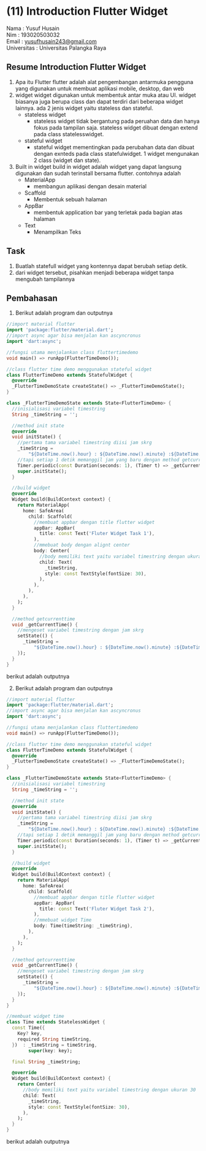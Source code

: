 # (11) Introduction Flutter Widget

Nama : Yusuf Husain <br>
Nim : 193020503032 <br>
Email : yusufhusain243@gmail.com <br>
Universitas : Universitas Palangka Raya

## Resume Introduction Flutter Widget

1. Apa itu Flutter
   flutter adalah alat pengembangan antarmuka pengguna yang digunakan untuk membuat aplikasi mobile, desktop, dan web
2. widget
   widget digunakan untuk membentuk antar muka atau UI. widget biasanya juga berupa class dan dapat terdiri dari beberapa widget lainnya. ada 2 jenis widget yaitu stateless dan stateful.
   - stateless widget
     - stateless widget tidak bergantung pada peruahan data dan hanya fokus pada tampilan saja. stateless widget dibuat dengan extend pada class statelesswidget.
   - stateful widget
     - stateful widget mementingkan pada perubahan data dan dibuat dengan exnteds pada class statefulwidget. 1 widget mengunakan 2 class (widget dan state).
3. Built in widget
   build in widget adalah widget yang dapat langsung digunakan dan sudah terinstall bersama flutter. contohnya adalah
   - MaterialApp
     - membangun aplikasi dengan desain material
   - Scaffold
     - Membentuk sebuah halaman
   - AppBar
     - membentuk application bar yang terletak pada bagian atas halaman
   - Text
     - Menampilkan Teks

## Task

1. Buatlah statefull widget yang kontennya dapat berubah setiap detik.
2. dari widget tersebut, pisahkan menjadi beberapa widget tanpa mengubah tampilannya

## Pembahasan

1. Berikut adalah program dan outputnya

```dart
//import material flutter
import 'package:flutter/material.dart';
//import async agar bisa menjalan kan ascyncronus
import 'dart:async';

//fungsi utama menjalankan class fluttertimedemo
void main() => runApp(FlutterTimeDemo());

//class flutter time demo menggunakan stateful widget
class FlutterTimeDemo extends StatefulWidget {
  @override
  _FlutterTimeDemoState createState() => _FlutterTimeDemoState();
}

class _FlutterTimeDemoState extends State<FlutterTimeDemo> {
  //inisialisasi variabel timestring
  String _timeString = '';

  //method init state
  @override
  void initState() {
    //pertama tama variabel timestring diisi jam skrg
    _timeString =
        "${DateTime.now().hour} : ${DateTime.now().minute} :${DateTime.now().second}";
    //tapi setiap 1 detik memanggil jam yang baru dengan method getcurrenttime
    Timer.periodic(const Duration(seconds: 1), (Timer t) => _getCurrentTime());
    super.initState();
  }

  //build widget
  @override
  Widget build(BuildContext context) {
    return MaterialApp(
      home: SafeArea(
        child: Scaffold(
          //membuat appbar dengan title flutter widget
          appBar: AppBar(
            title: const Text('Fluter Widget Task 1'),
          ),
          //mmebuat body dengan alignt center
          body: Center(
            //body memiliki text yaitu variabel timestring dengan ukuran 30
            child: Text(
              _timeString,
              style: const TextStyle(fontSize: 30),
            ),
          ),
        ),
      ),
    );
  }

  //method getcurrenttime
  void _getCurrentTime() {
    //mengeset variabel timestring dengan jam skrg
    setState(() {
      _timeString =
          "${DateTime.now().hour} : ${DateTime.now().minute} :${DateTime.now().second}";
    });
  }
}

```
berikut adalah outputnya

2. Berikut adalah program dan outputnya

```dart
//import material flutter
import 'package:flutter/material.dart';
//import async agar bisa menjalan kan ascyncronus
import 'dart:async';

//fungsi utama menjalankan class fluttertimedemo
void main() => runApp(FlutterTimeDemo());

//class flutter time demo menggunakan stateful widget
class FlutterTimeDemo extends StatefulWidget {
  @override
  _FlutterTimeDemoState createState() => _FlutterTimeDemoState();
}

class _FlutterTimeDemoState extends State<FlutterTimeDemo> {
  //inisialisasi variabel timestring
  String _timeString = '';

  //method init state
  @override
  void initState() {
    //pertama tama variabel timestring diisi jam skrg
    _timeString =
        "${DateTime.now().hour} : ${DateTime.now().minute} :${DateTime.now().second}";
    //tapi setiap 1 detik memanggil jam yang baru dengan method getcurrenttime
    Timer.periodic(const Duration(seconds: 1), (Timer t) => _getCurrentTime());
    super.initState();
  }

  //build widget
  @override
  Widget build(BuildContext context) {
    return MaterialApp(
      home: SafeArea(
        child: Scaffold(
          //membuat appbar dengan title flutter widget
          appBar: AppBar(
            title: const Text('Fluter Widget Task 2'),
          ),
          //mmebuat widget Time
          body: Time(timeString: _timeString),
        ),
      ),
    );
  }

  //method getcurrenttime
  void _getCurrentTime() {
    //mengeset variabel timestring dengan jam skrg
    setState(() {
      _timeString =
          "${DateTime.now().hour} : ${DateTime.now().minute} :${DateTime.now().second}";
    });
  }
}

//membuat widget time
class Time extends StatelessWidget {
  const Time({
    Key? key,
    required String timeString,
  })  : _timeString = timeString,
        super(key: key);

  final String _timeString;

  @override
  Widget build(BuildContext context) {
    return Center(
      //body memiliki text yaitu variabel timestring dengan ukuran 30
      child: Text(
        _timeString,
        style: const TextStyle(fontSize: 30),
      ),
    );
  }
}

```
berikut adalah outputnya

